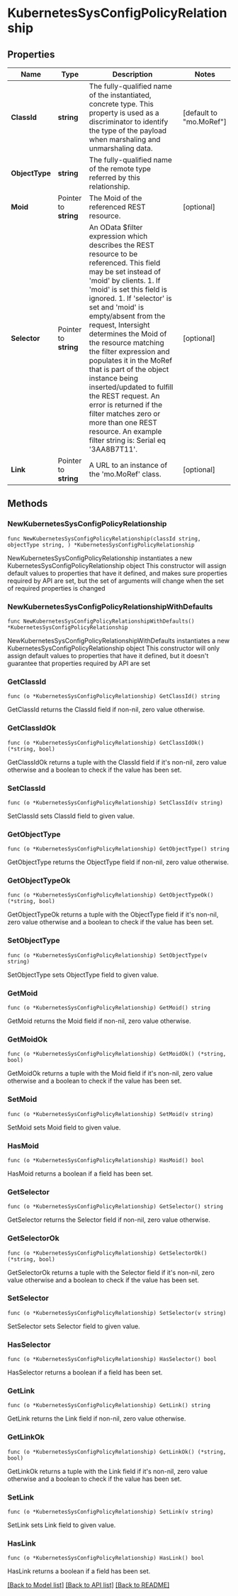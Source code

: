 # KubernetesSysConfigPolicyRelationship

## Properties

Name | Type | Description | Notes
------------ | ------------- | ------------- | -------------
**ClassId** | **string** | The fully-qualified name of the instantiated, concrete type. This property is used as a discriminator to identify the type of the payload when marshaling and unmarshaling data. | [default to "mo.MoRef"]
**ObjectType** | **string** | The fully-qualified name of the remote type referred by this relationship. | 
**Moid** | Pointer to **string** | The Moid of the referenced REST resource. | [optional] 
**Selector** | Pointer to **string** | An OData $filter expression which describes the REST resource to be referenced. This field may be set instead of &#39;moid&#39; by clients. 1. If &#39;moid&#39; is set this field is ignored. 1. If &#39;selector&#39; is set and &#39;moid&#39; is empty/absent from the request, Intersight determines the Moid of the resource matching the filter expression and populates it in the MoRef that is part of the object instance being inserted/updated to fulfill the REST request. An error is returned if the filter matches zero or more than one REST resource. An example filter string is: Serial eq &#39;3AA8B7T11&#39;. | [optional] 
**Link** | Pointer to **string** | A URL to an instance of the &#39;mo.MoRef&#39; class. | [optional] 

## Methods

### NewKubernetesSysConfigPolicyRelationship

`func NewKubernetesSysConfigPolicyRelationship(classId string, objectType string, ) *KubernetesSysConfigPolicyRelationship`

NewKubernetesSysConfigPolicyRelationship instantiates a new KubernetesSysConfigPolicyRelationship object
This constructor will assign default values to properties that have it defined,
and makes sure properties required by API are set, but the set of arguments
will change when the set of required properties is changed

### NewKubernetesSysConfigPolicyRelationshipWithDefaults

`func NewKubernetesSysConfigPolicyRelationshipWithDefaults() *KubernetesSysConfigPolicyRelationship`

NewKubernetesSysConfigPolicyRelationshipWithDefaults instantiates a new KubernetesSysConfigPolicyRelationship object
This constructor will only assign default values to properties that have it defined,
but it doesn't guarantee that properties required by API are set

### GetClassId

`func (o *KubernetesSysConfigPolicyRelationship) GetClassId() string`

GetClassId returns the ClassId field if non-nil, zero value otherwise.

### GetClassIdOk

`func (o *KubernetesSysConfigPolicyRelationship) GetClassIdOk() (*string, bool)`

GetClassIdOk returns a tuple with the ClassId field if it's non-nil, zero value otherwise
and a boolean to check if the value has been set.

### SetClassId

`func (o *KubernetesSysConfigPolicyRelationship) SetClassId(v string)`

SetClassId sets ClassId field to given value.


### GetObjectType

`func (o *KubernetesSysConfigPolicyRelationship) GetObjectType() string`

GetObjectType returns the ObjectType field if non-nil, zero value otherwise.

### GetObjectTypeOk

`func (o *KubernetesSysConfigPolicyRelationship) GetObjectTypeOk() (*string, bool)`

GetObjectTypeOk returns a tuple with the ObjectType field if it's non-nil, zero value otherwise
and a boolean to check if the value has been set.

### SetObjectType

`func (o *KubernetesSysConfigPolicyRelationship) SetObjectType(v string)`

SetObjectType sets ObjectType field to given value.


### GetMoid

`func (o *KubernetesSysConfigPolicyRelationship) GetMoid() string`

GetMoid returns the Moid field if non-nil, zero value otherwise.

### GetMoidOk

`func (o *KubernetesSysConfigPolicyRelationship) GetMoidOk() (*string, bool)`

GetMoidOk returns a tuple with the Moid field if it's non-nil, zero value otherwise
and a boolean to check if the value has been set.

### SetMoid

`func (o *KubernetesSysConfigPolicyRelationship) SetMoid(v string)`

SetMoid sets Moid field to given value.

### HasMoid

`func (o *KubernetesSysConfigPolicyRelationship) HasMoid() bool`

HasMoid returns a boolean if a field has been set.

### GetSelector

`func (o *KubernetesSysConfigPolicyRelationship) GetSelector() string`

GetSelector returns the Selector field if non-nil, zero value otherwise.

### GetSelectorOk

`func (o *KubernetesSysConfigPolicyRelationship) GetSelectorOk() (*string, bool)`

GetSelectorOk returns a tuple with the Selector field if it's non-nil, zero value otherwise
and a boolean to check if the value has been set.

### SetSelector

`func (o *KubernetesSysConfigPolicyRelationship) SetSelector(v string)`

SetSelector sets Selector field to given value.

### HasSelector

`func (o *KubernetesSysConfigPolicyRelationship) HasSelector() bool`

HasSelector returns a boolean if a field has been set.

### GetLink

`func (o *KubernetesSysConfigPolicyRelationship) GetLink() string`

GetLink returns the Link field if non-nil, zero value otherwise.

### GetLinkOk

`func (o *KubernetesSysConfigPolicyRelationship) GetLinkOk() (*string, bool)`

GetLinkOk returns a tuple with the Link field if it's non-nil, zero value otherwise
and a boolean to check if the value has been set.

### SetLink

`func (o *KubernetesSysConfigPolicyRelationship) SetLink(v string)`

SetLink sets Link field to given value.

### HasLink

`func (o *KubernetesSysConfigPolicyRelationship) HasLink() bool`

HasLink returns a boolean if a field has been set.


[[Back to Model list]](../README.md#documentation-for-models) [[Back to API list]](../README.md#documentation-for-api-endpoints) [[Back to README]](../README.md)


